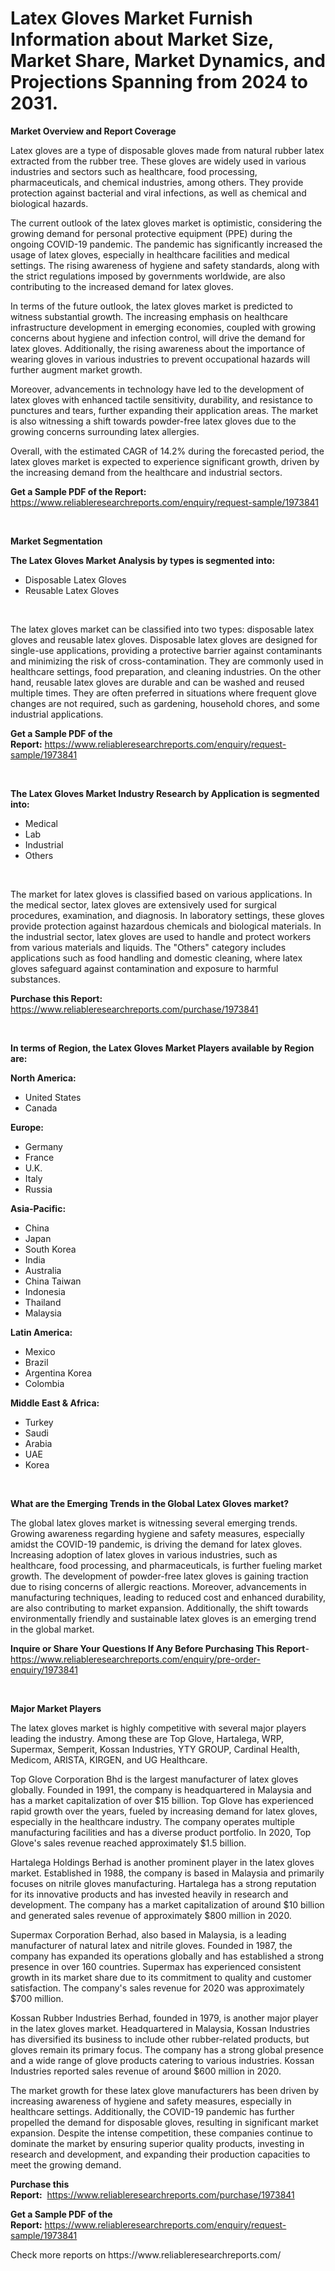 <p><h1>Latex Gloves Market Furnish Information about Market Size, Market Share, Market Dynamics, and Projections Spanning from 2024 to 2031.</h1></p><p><strong>Market Overview and Report Coverage</strong></p>
<p><p>Latex gloves are a type of disposable gloves made from natural rubber latex extracted from the rubber tree. These gloves are widely used in various industries and sectors such as healthcare, food processing, pharmaceuticals, and chemical industries, among others. They provide protection against bacterial and viral infections, as well as chemical and biological hazards.</p><p>The current outlook of the latex gloves market is optimistic, considering the growing demand for personal protective equipment (PPE) during the ongoing COVID-19 pandemic. The pandemic has significantly increased the usage of latex gloves, especially in healthcare facilities and medical settings. The rising awareness of hygiene and safety standards, along with the strict regulations imposed by governments worldwide, are also contributing to the increased demand for latex gloves.</p><p>In terms of the future outlook, the latex gloves market is predicted to witness substantial growth. The increasing emphasis on healthcare infrastructure development in emerging economies, coupled with growing concerns about hygiene and infection control, will drive the demand for latex gloves. Additionally, the rising awareness about the importance of wearing gloves in various industries to prevent occupational hazards will further augment market growth.</p><p>Moreover, advancements in technology have led to the development of latex gloves with enhanced tactile sensitivity, durability, and resistance to punctures and tears, further expanding their application areas. The market is also witnessing a shift towards powder-free latex gloves due to the growing concerns surrounding latex allergies.</p><p>Overall, with the estimated CAGR of 14.2% during the forecasted period, the latex gloves market is expected to experience significant growth, driven by the increasing demand from the healthcare and industrial sectors.</p></p>
<p><strong>Get a Sample PDF of the Report:</strong> <a href="https://www.reliableresearchreports.com/enquiry/request-sample/1973841">https://www.reliableresearchreports.com/enquiry/request-sample/1973841</a></p>
<p>&nbsp;</p>
<p><strong>Market Segmentation</strong></p>
<p><strong>The Latex Gloves Market Analysis by types is segmented into:</strong></p>
<p><ul><li>Disposable Latex Gloves</li><li>Reusable Latex Gloves</li></ul></p>
<p>&nbsp;</p>
<p><p>The latex gloves market can be classified into two types: disposable latex gloves and reusable latex gloves. Disposable latex gloves are designed for single-use applications, providing a protective barrier against contaminants and minimizing the risk of cross-contamination. They are commonly used in healthcare settings, food preparation, and cleaning industries. On the other hand, reusable latex gloves are durable and can be washed and reused multiple times. They are often preferred in situations where frequent glove changes are not required, such as gardening, household chores, and some industrial applications.</p></p>
<p><strong>Get a Sample PDF of the Report:</strong>&nbsp;<a href="https://www.reliableresearchreports.com/enquiry/request-sample/1973841">https://www.reliableresearchreports.com/enquiry/request-sample/1973841</a></p>
<p>&nbsp;</p>
<p><strong>The Latex Gloves Market Industry Research by Application is segmented into:</strong></p>
<p><ul><li>Medical</li><li>Lab</li><li>Industrial</li><li>Others</li></ul></p>
<p>&nbsp;</p>
<p><p>The market for latex gloves is classified based on various applications. In the medical sector, latex gloves are extensively used for surgical procedures, examination, and diagnosis. In laboratory settings, these gloves provide protection against hazardous chemicals and biological materials. In the industrial sector, latex gloves are used to handle and protect workers from various materials and liquids. The "Others" category includes applications such as food handling and domestic cleaning, where latex gloves safeguard against contamination and exposure to harmful substances.</p></p>
<p><strong>Purchase this Report:</strong>&nbsp; <a href="https://www.reliableresearchreports.com/purchase/1973841">https://www.reliableresearchreports.com/purchase/1973841</a></p>
<p>&nbsp;</p>
<p><strong>In terms of Region, the Latex Gloves Market Players available by Region are:</strong></p>
<p>
    <p> <strong> North America: </strong>
        <ul>
            <li>United States</li>
            <li>Canada</li>
        </ul>
        </p> 
    <p> <strong> Europe: </strong>
        <ul>
            <li>Germany</li>
            <li>France</li>
            <li>U.K.</li>
            <li>Italy</li>
            <li>Russia</li>
        </ul>
        </p> 
    <p> <strong> Asia-Pacific: </strong>
        <ul>
            <li>China</li>
            <li>Japan</li>
            <li>South Korea</li>
            <li>India</li>
            <li>Australia</li>
            <li>China Taiwan</li>
            <li>Indonesia</li>
            <li>Thailand</li>
            <li>Malaysia</li>
        </ul>
        </p> 
    <p> <strong> Latin America: </strong>
        <ul>
            <li>Mexico</li>
            <li>Brazil</li>
            <li>Argentina Korea</li>
            <li>Colombia</li>
        </ul>
        </p> 
    <p> <strong> Middle East & Africa: </strong>
        <ul>
            <li>Turkey</li>
            <li>Saudi</li>
            <li>Arabia</li>
            <li>UAE</li>
            <li>Korea</li>
        </ul>
    </p>
    </p>
<p>&nbsp;</p>
<p><strong>What are the Emerging Trends in the Global Latex Gloves market?</strong></p>
<p><p>The global latex gloves market is witnessing several emerging trends. Growing awareness regarding hygiene and safety measures, especially amidst the COVID-19 pandemic, is driving the demand for latex gloves. Increasing adoption of latex gloves in various industries, such as healthcare, food processing, and pharmaceuticals, is further fueling market growth. The development of powder-free latex gloves is gaining traction due to rising concerns of allergic reactions. Moreover, advancements in manufacturing techniques, leading to reduced cost and enhanced durability, are also contributing to market expansion. Additionally, the shift towards environmentally friendly and sustainable latex gloves is an emerging trend in the global market.</p></p>
<p><strong>Inquire or Share Your Questions If Any Before Purchasing This Report</strong>- <a href="https://www.reliableresearchreports.com/enquiry/pre-order-enquiry/1973841">https://www.reliableresearchreports.com/enquiry/pre-order-enquiry/1973841</a></p>
<p>&nbsp;</p>
<p><strong>Major Market Players</strong></p>
<p><p>The latex gloves market is highly competitive with several major players leading the industry. Among these are Top Glove, Hartalega, WRP, Supermax, Semperit, Kossan Industries, YTY GROUP, Cardinal Health, Medicom, ARISTA, KIRGEN, and UG Healthcare. </p><p>Top Glove Corporation Bhd is the largest manufacturer of latex gloves globally. Founded in 1991, the company is headquartered in Malaysia and has a market capitalization of over $15 billion. Top Glove has experienced rapid growth over the years, fueled by increasing demand for latex gloves, especially in the healthcare industry. The company operates multiple manufacturing facilities and has a diverse product portfolio. In 2020, Top Glove's sales revenue reached approximately $1.5 billion.</p><p>Hartalega Holdings Berhad is another prominent player in the latex gloves market. Established in 1988, the company is based in Malaysia and primarily focuses on nitrile gloves manufacturing. Hartalega has a strong reputation for its innovative products and has invested heavily in research and development. The company has a market capitalization of around $10 billion and generated sales revenue of approximately $800 million in 2020.</p><p>Supermax Corporation Berhad, also based in Malaysia, is a leading manufacturer of natural latex and nitrile gloves. Founded in 1987, the company has expanded its operations globally and has established a strong presence in over 160 countries. Supermax has experienced consistent growth in its market share due to its commitment to quality and customer satisfaction. The company's sales revenue for 2020 was approximately $700 million.</p><p>Kossan Rubber Industries Berhad, founded in 1979, is another major player in the latex gloves market. Headquartered in Malaysia, Kossan Industries has diversified its business to include other rubber-related products, but gloves remain its primary focus. The company has a strong global presence and a wide range of glove products catering to various industries. Kossan Industries reported sales revenue of around $600 million in 2020.</p><p>The market growth for these latex glove manufacturers has been driven by increasing awareness of hygiene and safety measures, especially in healthcare settings. Additionally, the COVID-19 pandemic has further propelled the demand for disposable gloves, resulting in significant market expansion. Despite the intense competition, these companies continue to dominate the market by ensuring superior quality products, investing in research and development, and expanding their production capacities to meet the growing demand.</p></p>
<p><strong>Purchase this Report:</strong>&nbsp;&nbsp;<a href="https://www.reliableresearchreports.com/purchase/1973841">https://www.reliableresearchreports.com/purchase/1973841</a></p>
<p></p>
<p><strong>Get a Sample PDF of the Report:</strong>&nbsp;<a href="https://www.reliableresearchreports.com/enquiry/request-sample/1973841">https://www.reliableresearchreports.com/enquiry/request-sample/1973841</a></p>
<p>Check more reports on https://www.reliableresearchreports.com/</p>